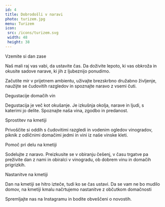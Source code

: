 ```yaml
---
id: 4
title: Dobrodošli v naravi
photo: turizem.jpg
menu: Turizem
icon:
 src: /icons/turizem.svg
 width: 48
 height: 38
---
```


<besedilo>
  <naslov>Vzemite si dan zase</naslov>

  Naš mali raj vas vabi, da ustavite čas. Da doživite lepoto, ki vas obkroža in okusite sadove narave, ki jih z ljubeznijo ponudimo.

  Začutite mir v prijetnem ambientu, uživajte brezskrbno družabno življenje, naužijte se čudovitih razgledov in spoznajte naravo z vsemi čuti.

</besedilo>

<foto-blok foto="degustacije.jpg">
  <naslov>Degustacije domačih vin</naslov>

  Degustacija je več kot okušanje. Je izkušnja okolja, narave in ljudi, s katerimi jo delite. Spoznajte naša vina, zgodbo in predanost.

</foto-blok>

<foto-blok reverse foto="sprostitev.jpg" ikona="list">
  <naslov>Sprostitev na kmetiji</naslov>

  Privoščite si oddih s čudovitimi razgledi in vodenim ogledov vinogradov, piknik z odličnimi domačimi jedmi in vini iz naše vinske kleti.

</foto-blok>

<foto-blok foto="pomoc.jpg" ikona="roza">
  <naslov>Pomoč pri delu na kmetiji</naslov>

  Sodelujte z naravo. Preizkusite se v obiranju češenj, v času trgatve pa preživite dan z nami in obiralci v vinogradu, ob dobrem vinu in domačih prigrizkih.

</foto-blok>

<foto-blok reverse foto="nastanitve.jpg">
  <naslov>Nastanitve na kmetiji</naslov>

  Dan na kmetiji se hitro izteče, tudi ko se čas ustavi. Da se vam ne bo mudilo domov, na kmetiji kmalu načrtujemo nastanitve z občutkom domačnosti

  Spremljajte nas na Instagramu in bodite obveščeni o novostih.

</foto-blok>
